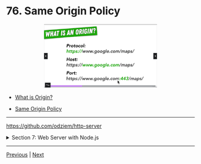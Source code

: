 # 76. Same Origin Policy

<p align="center" >
    <img src="../imags/76_Same-Origin-Policy.png" width="60%" >
</p>



-   [What is Origin?](https://developer.mozilla.org/en-US/docs/Glossary/Origin)

-   [Same Origin Policy](https://developer.mozilla.org/en-US/docs/Web/Security/Same-origin_policy)

---

https://github.com/odziem/http-server

<details>
  <summary> Section 7: Web Server with Node.js </summary>

  - [Codebase: http-server](../src/s7_http-server/)

</details>

---

[Previous](./75_Parameterized-URLs.md) | [Next](./77_Exercise_Same-Origin-Policy.md)
